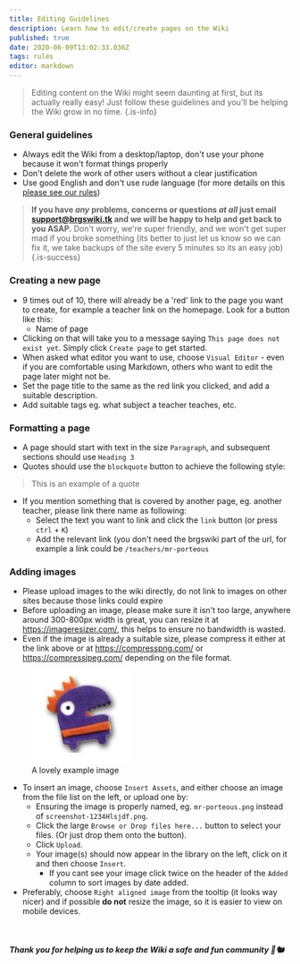 ```yaml
---
title: Editing Guidelines
description: Learn how to edit/create pages on the Wiki
published: true
date: 2020-06-09T13:02:33.036Z
tags: rules
editor: markdown
---
```


> Editing content on the Wiki might seem daunting at first, but its actually really easy! Just follow these guidelines and you'll be helping the Wiki grow in no time.
{.is-info}

### General guidelines

- Always edit the Wiki from a desktop/laptop, don't use your phone because it won't format things properly
- Don't delete the work of other users without a clear justification
- Use good English and don't use rude language (for more details on this [please see our rules](/rules))
> **If you have *any* problems, concerns or questions *at all* just email [support@brgswiki.tk](mailto:support@brgswiki.tk) and we will be happy to help and get back to you ASAP.**
> Don't worry, we're super friendly, and we won't get super mad if you broke something
(its better to just let us know so we can fix it, we take backups of the site every 5 minutes so its an easy job)
{.is-success}

### Creating a new page

- 9 times out of 10, there will already be a 'red' link to the page you want to create, for example a teacher link on the homepage. Look for a button like this: <br>
  <ul class="links-list"><li><a class="is-internal-link is-invalid-page">Name of page</a></li></ul>
- Clicking on that will take you to a message saying `This page does not exist yet`. Simply click `Create page` to get started.
- When asked what editor you want to use, choose `Visual Editor` - even if you are comfortable using Markdown, others who want to edit the page later might not be.
- Set the page title to the same as the red link you clicked, and add a suitable description.
- Add suitable tags eg. what subject a teacher teaches, etc.

### Formatting a page

- A page should start with text in the size `Paragraph`, and subsequent sections should use `Heading 3`
- Quotes should use the `blockquote` button to achieve the following style:

> This is an example of a quote

- If you mention something that is covered by another page, eg. another teacher, please link there name as following:
  - Select the text you want to link and click the `link` button (or press `ctrl` + `K`)
  - Add the relevant link (you don't need the brgswiki part of the url, for example a link could be `/teachers/mr-porteous`
  
### Adding images

- Please upload images to the wiki directly, do not link to images on other sites because those links could expire
- Before uploading an image, please make sure it isn't too large, anywhere around 300-800px width is great, you can resize it at https://imageresizer.com/, this helps to ensure no bandwidth is wasted.
- Even if the image is already a suitable size, please compress it either at the link above or at https://compresspng.com/ or https://compressjpeg.com/ depending on the file format.

<figure class="image image-style-align-right"><img src="/ms-marti_grammar-king.jpg"><figcaption>A lovely example image</figcaption></figure>

- To insert an image, choose `Insert Assets`, and either choose an image from the file list on the left, or upload one by:
  - Ensuring the image is properly named, eg. `mr-porteous.png` instead of `screenshot-1234Hlsjdf.png`.
  - Click the large `Browse or Drop files here...` button to select your files. (Or just drop them onto the button).
  - Click `Upload`.
  - Your image(s) should now appear in the library on the left, click on it and then choose `Insert`.
    - If you cant see your image click twice on the header of the `Added` column to sort images by date added.
- Preferably, choose `Right aligned image` from the tooltip (it looks way nicer) and if possible **do not** resize the image, so it is easier to view on mobile devices.

<br>

##### *Thank you for helping us to keep the Wiki a safe and fun community* 🙌🐿